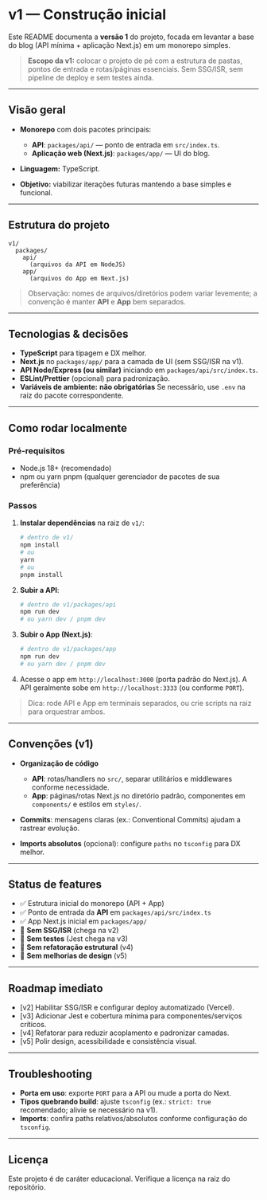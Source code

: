 # v1 — Construção inicial

Este README documenta a **versão 1** do projeto, focada em levantar a base do blog (API mínima + aplicação Next.js) em um monorepo simples.

> **Escopo da v1:** colocar o projeto de pé com a estrutura de pastas, pontos de entrada e rotas/páginas essenciais. Sem SSG/ISR, sem pipeline de deploy e sem testes ainda.

---

## Visão geral

- **Monorepo** com dois pacotes principais:

  - **API**: `packages/api/` — ponto de entrada em `src/index.ts`.
  - **Aplicação web (Next.js)**: `packages/app/` — UI do blog.

- **Linguagem:** TypeScript.
- **Objetivo:** viabilizar iterações futuras mantendo a base simples e funcional.

---

## Estrutura do projeto

```
v1/
  packages/
    api/
      (arquivos da API em NodeJS)
    app/
      (arquivos do App em Next.js)
```

> Observação: nomes de arquivos/diretórios podem variar levemente; a convenção é manter **API** e **App** bem separados.

---

## Tecnologias & decisões

- **TypeScript** para tipagem e DX melhor.
- **Next.js** no `packages/app/` para a camada de UI (sem SSG/ISR na v1).
- **API Node/Express (ou similar)** iniciando em `packages/api/src/index.ts`.
- **ESLint/Prettier** (opcional) para padronização.
- **Variáveis de ambiente:** **não obrigatórias** Se necessário, use `.env` na raiz do pacote correspondente.

---

## Como rodar localmente

### Pré‑requisitos

- Node.js 18+ (recomendado)
- npm ou yarn pnpm (qualquer gerenciador de pacotes de sua preferência)

### Passos

1. **Instalar dependências** na raiz de `v1/`:

   ```bash
   # dentro de v1/
   npm install
   # ou
   yarn
   # ou
   pnpm install
   ```

2. **Subir a API**:

   ```bash
   # dentro de v1/packages/api
   npm run dev
   # ou yarn dev / pnpm dev
   ```

3. **Subir o App (Next.js)**:

   ```bash
   # dentro de v1/packages/app
   npm run dev
   # ou yarn dev / pnpm dev
   ```

4. Acesse o app em `http://localhost:3000` (porta padrão do Next.js). A API geralmente sobe em `http://localhost:3333` (ou conforme `PORT`).

> Dica: rode API e App em terminais separados, ou crie scripts na raiz para orquestrar ambos.

---

## Convenções (v1)

- **Organização de código**

  - **API**: rotas/handlers no `src/`, separar utilitários e middlewares conforme necessidade.
  - **App**: páginas/rotas Next.js no diretório padrão, componentes em `components/` e estilos em `styles/`.

- **Commits**: mensagens claras (ex.: Conventional Commits) ajudam a rastrear evolução.
- **Imports absolutos** (opcional): configure `paths` no `tsconfig` para DX melhor.

---

## Status de features

- ✅ Estrutura inicial do monorepo (API + App)
- ✅ Ponto de entrada da **API** em `packages/api/src/index.ts`
- ✅ App Next.js inicial em `packages/app/`
- 🚫 **Sem SSG/ISR** (chega na v2)
- 🚫 **Sem testes** (Jest chega na v3)
- 🚫 **Sem refatoração estrutural** (v4)
- 🚫 **Sem melhorias de design** (v5)

---

## Roadmap imediato

- [v2] Habilitar SSG/ISR e configurar deploy automatizado (Vercel).
- [v3] Adicionar Jest e cobertura mínima para componentes/serviços críticos.
- [v4] Refatorar para reduzir acoplamento e padronizar camadas.
- [v5] Polir design, acessibilidade e consistência visual.

---

## Troubleshooting

- **Porta em uso**: exporte `PORT` para a API ou mude a porta do Next.
- **Tipos quebrando build**: ajuste `tsconfig` (ex.: `strict: true` recomendado; alivie se necessário na v1).
- **Imports**: confira paths relativos/absolutos conforme configuração do `tsconfig`.

---

## Licença

Este projeto é de caráter educacional. Verifique a licença na raiz do repositório.
